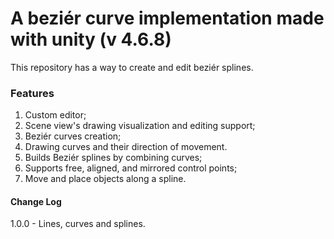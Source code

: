 # A beziér curve implementation made with unity (v 4.6.8) #

This repository has a way to create and edit beziér splines.

### Features ###

1. Custom editor;
2. Scene view's drawing visualization and editing support;
3. Beziér curves creation;
4. Drawing curves and their direction of movement.
5. Builds Beziér splines by combining curves;
6. Supports free, aligned, and mirrored control points;
7. Move and place objects along a spline.

#### Change Log ####

1.0.0 - Lines, curves and splines.